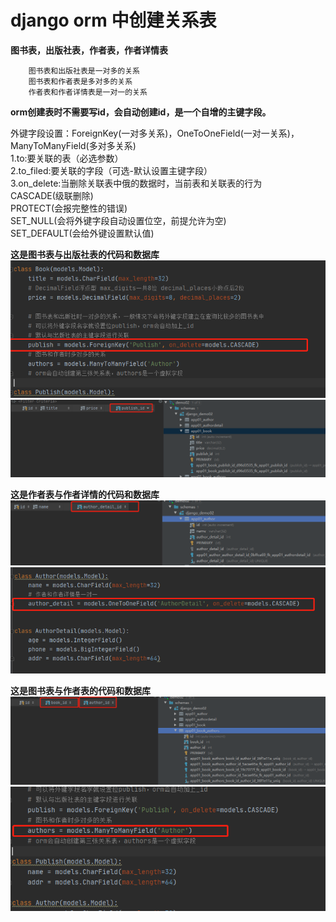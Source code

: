 # django orm 中创建关系表

**图书表，出版社表，作者表，作者详情表**
```
    图书表和出版社表是一对多的关系
    图书表和作者表是多对多的关系
    作者表和作者详情表是一对一的关系
```

**orm创建表时不需要写id，会自动创建id，是一个自增的主键字段。**

外键字段设置：ForeignKey(一对多关系)，OneToOneField(一对一关系)，ManyToManyField(多对多关系)<br>
	1.to:要关联的表（必选参数）<br>
	2.to_filed:要关联的字段（可选-默认设置主键字段）<br>
	3.on_delete:当删除关联表中俄的数据时，当前表和关联表的行为<br>
		CASCADE(级联删除)<br>
		PROTECT(会报完整性的错误)<br>
		SET_NULL(会将外键字段自动设置位空，前提允许为空)<br>
		SET_DEFAULT(会给外键设置默认值)<br>
		
**这是图书表与出版社表的代码和数据库**
![ForeignKey](img/ForeignKey.png)
![book](img/book.png)

**这是作者表与作者详情的代码和数据库**
![author](img/author.png)
![OneToOneField](img/OneToOneField.png)

**这是图书表与作者表的代码和数据库**
![book_authors](img/book_authors.png)
![ManyToManyField](img/ManyToManyField.png)

